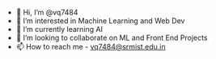 - 👋 Hi, I’m @vq7484
- 👀 I’m interested in Machine Learning and Web Dev
- 🌱 I’m currently learning AI
- 💞️ I’m looking to collaborate on ML and Front End Projects
- 📫 How to reach me - vq7484@srmist.edu.in

<!---
vq7484/vq7484 is a ✨ special ✨ repository because its `README.md` (this file) appears on your GitHub profile.
You can click the Preview link to take a look at your changes.
--->
